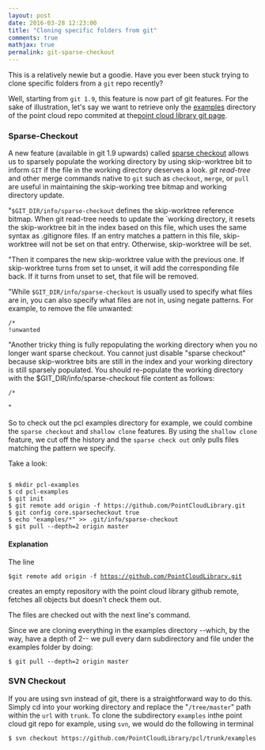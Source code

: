 ```yaml
---
layout: post
date: 2016-03-28 12:23:00
title: "Cloning specific folders from git"
comments: true
mathjax: true
permalink: git-sparse-checkout
---
```

<!--##Table of Contents
###[Sparse Checkout](#sparse-checkout)
###[SVN Checkout](#svn-checkout)
## Directory && Sub-directory checkout from git repos-->

This is a relatively newie but a goodie.  Have you ever been stuck trying to clone specific folders from a `git` repo recently?

Well, starting from `git 1.9`, this feature is now part of git features. For the sake of illustration, let's say we want to retrieve only the [examples](https://github.com/PointCloudLibrary/pcl/tree/master/examples) directory of the point cloud repo commited at the[point cloud library git page](https://github.com/PointCloudLibrary).

### Sparse-Checkout
A new feature (available in git 1.9 upwards) called [sparse checkout](https://git-scm.com/docs/git-read-tree/) allows us to sparsely populate the working directory by using skip-worktree bit to inform `GIT` if the file in the working directory deserves a look. <i>git read-tree</i> and other merge commands native to `git` such as `checkout`, `merge`, or `pull` are useful in maintaining the skip-working tree bitmap and working directory update. 

"`$GIT_DIR/info/sparse-checkout` defines the skip-worktree reference bitmap. When git read-tree needs to update the `working directory, it resets the skip-worktree bit in the index based on this file, which uses the same syntax as .gitignore files. If an entry matches a pattern in this file, skip-worktree will not be set on that entry. Otherwise, skip-worktree will be set.

"Then it compares the new skip-worktree value with the previous one. If skip-worktree turns from set to unset, it will add the corresponding file back. If it turns from unset to set, that file will be removed.

"While `$GIT_DIR/info/sparse-checkout` is usually used to specify what files are in, you can also specify what files are not in, using negate patterns. For example, to remove the file unwanted:

```
/*
!unwanted
```

"Another tricky thing is fully repopulating the working directory when you no longer want sparse checkout. You cannot just disable "sparse checkout" because skip-worktree bits are still in the index and your working directory is still sparsely populated. You should re-populate the working directory with the $GIT_DIR/info/sparse-checkout file content as follows:

```
/*
```
"

So to check out the pcl examples directory for example, we could combine the `sparse checkout` and `shallow clone` features. By using the `shallow clone` feature, we cut off the history and the `sparse check out` only pulls files matching the pattern we specify. 

Take a look:
<pre class="terminal"><code>
$ mkdir pcl-examples
$ cd pcl-examples
$ git init 
$ git remote add origin -f https://github.com/PointCloudLibrary.git
$ git config core.sparsecheckout true
$ echo "examples/*" >> .git/info/sparse-checkout
$ git pull --depth=2 origin master
</code></pre>

#### Explanation

The line 
                  <pre class="terminal"><code>$git remote add origin -f https://github.com/PointCloudLibrary.git </code></pre> 

creates an empty repository with the point cloud library github remote, fetches all objects but doesn't check them out.

The files are checked out with the next line's command.

Since we are cloning everything in the examples directory --which, by the way, have a depth of 2-- we pull every darn subdirectory and file under the examples folder by doing:

<pre class="terminal"><code>$ git pull --depth=2 origin master</code></pre> 

### SVN Checkout 

If you are using svn instead of git, there is a straightforward way to do this. Simply cd into your working directory and replace the "`/tree/master`" path within the `url` with `trunk`. To clone the subdirectory `examples` inthe point cloud git repo for example, using `svn`, we would do the following in terminal

<pre class="terminal"><code>$ svn checkout https://github.com/PointCloudLibrary/pcl/trunk/examples</code></pre>


